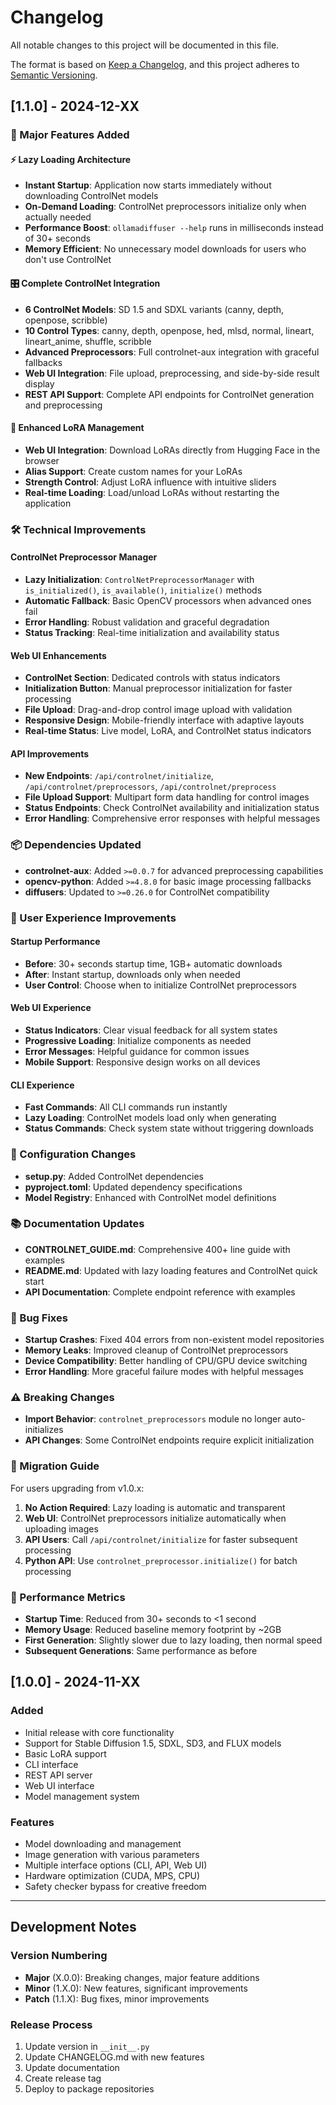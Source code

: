 # Changelog

All notable changes to this project will be documented in this file.

The format is based on [Keep a Changelog](https://keepachangelog.com/en/1.0.0/),
and this project adheres to [Semantic Versioning](https://semver.org/spec/v2.0.0.html).

## [1.1.0] - 2024-12-XX

### 🚀 Major Features Added

#### ⚡ Lazy Loading Architecture
- **Instant Startup**: Application now starts immediately without downloading ControlNet models
- **On-Demand Loading**: ControlNet preprocessors initialize only when actually needed
- **Performance Boost**: `ollamadiffuser --help` runs in milliseconds instead of 30+ seconds
- **Memory Efficient**: No unnecessary model downloads for users who don't use ControlNet

#### 🎛️ Complete ControlNet Integration
- **6 ControlNet Models**: SD 1.5 and SDXL variants (canny, depth, openpose, scribble)
- **10 Control Types**: canny, depth, openpose, hed, mlsd, normal, lineart, lineart_anime, shuffle, scribble
- **Advanced Preprocessors**: Full controlnet-aux integration with graceful fallbacks
- **Web UI Integration**: File upload, preprocessing, and side-by-side result display
- **REST API Support**: Complete API endpoints for ControlNet generation and preprocessing

#### 🔄 Enhanced LoRA Management
- **Web UI Integration**: Download LoRAs directly from Hugging Face in the browser
- **Alias Support**: Create custom names for your LoRAs
- **Strength Control**: Adjust LoRA influence with intuitive sliders
- **Real-time Loading**: Load/unload LoRAs without restarting the application

### 🛠️ Technical Improvements

#### ControlNet Preprocessor Manager
- **Lazy Initialization**: `ControlNetPreprocessorManager` with `is_initialized()`, `is_available()`, `initialize()` methods
- **Automatic Fallback**: Basic OpenCV processors when advanced ones fail
- **Error Handling**: Robust validation and graceful degradation
- **Status Tracking**: Real-time initialization and availability status

#### Web UI Enhancements
- **ControlNet Section**: Dedicated controls with status indicators
- **Initialization Button**: Manual preprocessor initialization for faster processing
- **File Upload**: Drag-and-drop control image upload with validation
- **Responsive Design**: Mobile-friendly interface with adaptive layouts
- **Real-time Status**: Live model, LoRA, and ControlNet status indicators

#### API Improvements
- **New Endpoints**: `/api/controlnet/initialize`, `/api/controlnet/preprocessors`, `/api/controlnet/preprocess`
- **File Upload Support**: Multipart form data handling for control images
- **Status Endpoints**: Check ControlNet availability and initialization status
- **Error Handling**: Comprehensive error responses with helpful messages

### 📦 Dependencies Updated
- **controlnet-aux**: Added `>=0.0.7` for advanced preprocessing capabilities
- **opencv-python**: Added `>=4.8.0` for basic image processing fallbacks
- **diffusers**: Updated to `>=0.26.0` for ControlNet compatibility

### 🎨 User Experience Improvements

#### Startup Performance
- **Before**: 30+ seconds startup time, 1GB+ automatic downloads
- **After**: Instant startup, downloads only when needed
- **User Control**: Choose when to initialize ControlNet preprocessors

#### Web UI Experience
- **Status Indicators**: Clear visual feedback for all system states
- **Progressive Loading**: Initialize components as needed
- **Error Messages**: Helpful guidance for common issues
- **Mobile Support**: Responsive design works on all devices

#### CLI Experience
- **Fast Commands**: All CLI commands run instantly
- **Lazy Loading**: ControlNet models load only when generating
- **Status Commands**: Check system state without triggering downloads

### 🔧 Configuration Changes
- **setup.py**: Added ControlNet dependencies
- **pyproject.toml**: Updated dependency specifications
- **Model Registry**: Enhanced with ControlNet model definitions

### 📚 Documentation Updates
- **CONTROLNET_GUIDE.md**: Comprehensive 400+ line guide with examples
- **README.md**: Updated with lazy loading features and ControlNet quick start
- **API Documentation**: Complete endpoint reference with examples

### 🐛 Bug Fixes
- **Startup Crashes**: Fixed 404 errors from non-existent model repositories
- **Memory Leaks**: Improved cleanup of ControlNet preprocessors
- **Device Compatibility**: Better handling of CPU/GPU device switching
- **Error Handling**: More graceful failure modes with helpful messages

### ⚠️ Breaking Changes
- **Import Behavior**: `controlnet_preprocessors` module no longer auto-initializes
- **API Changes**: Some ControlNet endpoints require explicit initialization

### 🔄 Migration Guide
For users upgrading from v1.0.x:

1. **No Action Required**: Lazy loading is automatic and transparent
2. **Web UI**: ControlNet preprocessors initialize automatically when uploading images
3. **API Users**: Call `/api/controlnet/initialize` for faster subsequent processing
4. **Python API**: Use `controlnet_preprocessor.initialize()` for batch processing

### 🎯 Performance Metrics
- **Startup Time**: Reduced from 30+ seconds to <1 second
- **Memory Usage**: Reduced baseline memory footprint by ~2GB
- **First Generation**: Slightly slower due to lazy loading, then normal speed
- **Subsequent Generations**: Same performance as before

## [1.0.0] - 2024-11-XX

### Added
- Initial release with core functionality
- Support for Stable Diffusion 1.5, SDXL, SD3, and FLUX models
- Basic LoRA support
- CLI interface
- REST API server
- Web UI interface
- Model management system

### Features
- Model downloading and management
- Image generation with various parameters
- Multiple interface options (CLI, API, Web UI)
- Hardware optimization (CUDA, MPS, CPU)
- Safety checker bypass for creative freedom

---

## Development Notes

### Version Numbering
- **Major** (X.0.0): Breaking changes, major feature additions
- **Minor** (1.X.0): New features, significant improvements
- **Patch** (1.1.X): Bug fixes, minor improvements

### Release Process
1. Update version in `__init__.py`
2. Update CHANGELOG.md with new features
3. Update documentation
4. Create release tag
5. Deploy to package repositories 